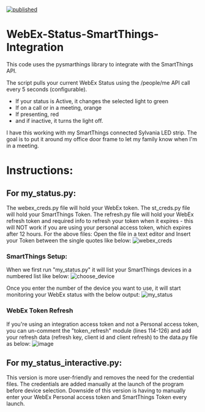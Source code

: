 [![published](https://static.production.devnetcloud.com/codeexchange/assets/images/devnet-published.svg)](https://developer.cisco.com/codeexchange/github/repo/rapardia/WebEx-Status-SmartThings-Integration)

# WebEx-Status-SmartThings-Integration

This code uses the pysmarthings library to integrate with the SmartThings API.

The script pulls your current WebEx Status using the /people/me API call every 5 seconds (configurable).

- If your status is Active, it changes the selected light to green
- If on a call or in a meeting, orange
- If presenting, red
- and if inactive, it turns the light off.

I have this working with my SmartThings connected Sylvania LED strip. The goal is to put it around my office door frame to let my family know when I'm in a meeting.

# Instructions:
## For my_status.py:
The webex_creds.py file will hold your WebEx token. 
The st_creds.py file will hold your SmartThings Token.
The refresh.py file will hold your WebEx refresh token and required info to refresh your token when it expires - this will NOT work if you are using your personal access token, which expires after 12 hours.
For the above files: Open the file in a text editor and Insert your Token between the single quotes like below:
![webex_creds](https://user-images.githubusercontent.com/32777886/113059252-15986c80-9164-11eb-8f04-2e45cc75f6e5.PNG)


### SmartThings Setup:
When we first run "my_status.py" it will list your SmartThings devices in a numbered list like below:
![choose_device](https://user-images.githubusercontent.com/32777886/113059189-fdc0e880-9163-11eb-856b-d9abc1899778.PNG)

Once you enter the number of the device you want to use, it will start monitoring your WebEx status with the below output:
![my_status](https://user-images.githubusercontent.com/32777886/113059298-2517b580-9164-11eb-9dfa-8a767fdbe254.PNG)


### WebEx Token Refresh
If you're using an integration access token and not a Personal access token, you can un-comment the "token_refresh" module (lines 114-126) and add your refresh data (refresh key, client id and client refresh) to the data.py file as below:
![image](https://user-images.githubusercontent.com/32777886/113059745-a8d1a200-9164-11eb-858f-6a47d6f28399.png)


## For my_status_interactive.py:
This version is more user-friendly and removes the need for the credential files. The credentials are added manually at the launch of the program before device selection.
Downside of this version is having to manually enter your WebEx Personal access token and SmartThings Token every launch.
